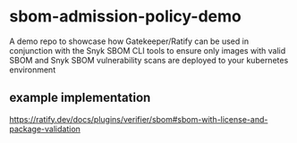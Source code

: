 # sbom-admission-policy-demo

A demo repo to showcase how Gatekeeper/Ratify can be used in conjunction with the Snyk SBOM CLI tools to ensure only images with valid SBOM and Snyk SBOM vulnerability scans are deployed to your kubernetes environment

## example implementation

<https://ratify.dev/docs/plugins/verifier/sbom#sbom-with-license-and-package-validation>
